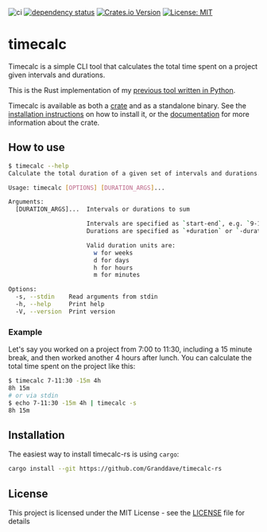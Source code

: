 ![ci](https://github.com/Granddave/timecalc-rs/actions/workflows/ci.yml/badge.svg)
[![dependency status](https://deps.rs/repo/github/granddave/timecalc-rs/status.svg)](https://deps.rs/repo/github/granddave/timecalc-rs)
[![Crates.io Version](https://img.shields.io/crates/v/timecalc)](https://crates.io/crates/timecalc)
[![License: MIT](https://img.shields.io/badge/License-MIT-yellow.svg)](https://opensource.org/licenses/MIT)

# timecalc

Timecalc is a simple CLI tool that calculates the total time spent on a project given intervals and durations.

This is the Rust implementation of my [previous tool written in Python](https://github.com/Granddave/timecalc).

Timecalc is available as both a [crate](https://crates.io/crates/timecalc) and as a standalone binary.
See the [installation instructions](#installation) on how to install it,
or the [documentation](https://docs.rs/timecalc) for more information about the crate.


## How to use

```bash
$ timecalc --help
Calculate the total duration of a given set of intervals and durations.

Usage: timecalc [OPTIONS] [DURATION_ARGS]...

Arguments:
  [DURATION_ARGS]...  Intervals or durations to sum

                      Intervals are specified as `start-end`, e.g. `9-12:30`.
                      Durations are specified as `+duration` or `-duration`, e.g. `1h` or `-30m`.

                      Valid duration units are:
                        w for weeks
                        d for days
                        h for hours
                        m for minutes

Options:
  -s, --stdin    Read arguments from stdin
  -h, --help     Print help
  -V, --version  Print version
```

### Example

Let's say you worked on a project from 7:00 to 11:30, including a 15 minute break, and then worked another 4 hours after lunch.
You can calculate the total time spent on the project like this:

```bash
$ timecalc 7-11:30 -15m 4h
8h 15m
# or via stdin
$ echo 7-11:30 -15m 4h | timecalc -s
8h 15m
```

## Installation

The easiest way to install timecalc-rs is using `cargo`:

```bash
cargo install --git https://github.com/Granddave/timecalc-rs
```

## License

This project is licensed under the MIT License - see the [LICENSE](LICENSE) file for details

